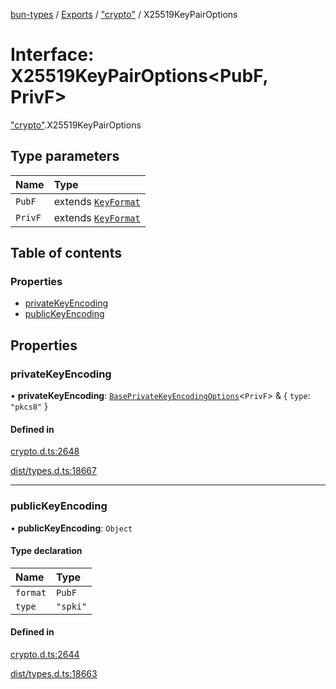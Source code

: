 [bun-types](../README.md) / [Exports](../modules.md) / ["crypto"](../modules/crypto_.md) / X25519KeyPairOptions

# Interface: X25519KeyPairOptions<PubF, PrivF\>

["crypto"](../modules/crypto_.md).X25519KeyPairOptions

## Type parameters

| Name | Type |
| :------ | :------ |
| `PubF` | extends [`KeyFormat`](../modules/crypto_.md#keyformat) |
| `PrivF` | extends [`KeyFormat`](../modules/crypto_.md#keyformat) |

## Table of contents

### Properties

- [privateKeyEncoding](crypto_.X25519KeyPairOptions.md#privatekeyencoding)
- [publicKeyEncoding](crypto_.X25519KeyPairOptions.md#publickeyencoding)

## Properties

### privateKeyEncoding

• **privateKeyEncoding**: [`BasePrivateKeyEncodingOptions`](crypto_.BasePrivateKeyEncodingOptions.md)<`PrivF`\> & { `type`: ``"pkcs8"``  }

#### Defined in

[crypto.d.ts:2648](https://github.com/valgaze/bun-types/blob/5e53f27/crypto.d.ts#L2648)

[dist/types.d.ts:18667](https://github.com/valgaze/bun-types/blob/5e53f27/dist/types.d.ts#L18667)

___

### publicKeyEncoding

• **publicKeyEncoding**: `Object`

#### Type declaration

| Name | Type |
| :------ | :------ |
| `format` | `PubF` |
| `type` | ``"spki"`` |

#### Defined in

[crypto.d.ts:2644](https://github.com/valgaze/bun-types/blob/5e53f27/crypto.d.ts#L2644)

[dist/types.d.ts:18663](https://github.com/valgaze/bun-types/blob/5e53f27/dist/types.d.ts#L18663)
